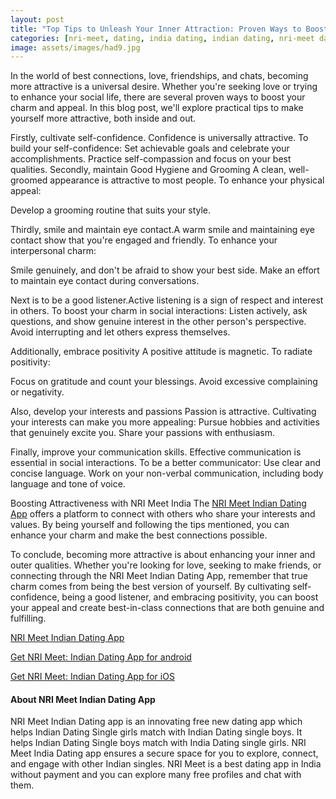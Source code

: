 ```yaml
---
layout: post
title: "Top Tips to Unleash Your Inner Attraction: Proven Ways to Boost Your Charm"
categories: [nri-meet, dating, india dating, indian dating, nri-meet dating app]
image: assets/images/had9.jpg
---
```



In the world of best connections, love, friendships, and chats, becoming more attractive is a universal desire. Whether you're seeking love or trying to enhance your social life, there are several proven ways to boost your charm and appeal. In this blog post, we'll explore practical tips to make yourself more attractive, both inside and out.

Firstly, cultivate self-confidence. Confidence is universally attractive. To build your self-confidence:
Set achievable goals and celebrate your accomplishments.
Practice self-compassion and focus on your best qualities.
Secondly, maintain Good Hygiene and Grooming
A clean, well-groomed appearance is attractive to most people. To enhance your physical appeal:

Develop a grooming routine that suits your style.

Thirdly, smile and maintain eye contact.A warm smile and maintaining eye contact show that you're engaged and friendly. To enhance your interpersonal charm:

Smile genuinely, and don't be afraid to show your best side.
Make an effort to maintain eye contact during conversations.

Next is to be a good listener.Active listening is a sign of respect and interest in others. To boost your charm in social interactions:
Listen actively, ask questions, and show genuine interest in the other person's perspective.
Avoid interrupting and let others express themselves.

Additionally, embrace positivity
A positive attitude is magnetic. To radiate positivity:

Focus on gratitude and count your blessings.
Avoid excessive complaining or negativity.

Also, develop your interests and passions
Passion is attractive. Cultivating your interests can make you more appealing:
Pursue hobbies and activities that genuinely excite you.
Share your passions with enthusiasm.

Finally, improve your communication skills. Effective communication is essential in social interactions. To be a better communicator:
Use clear and concise language.
Work on your non-verbal communication, including body language and tone of voice.

Boosting Attractiveness with NRI Meet India
The [NRI Meet Indian Dating App](https://nrimeet.app/download) offers a platform to connect with others who share your interests and values. By being yourself and following the tips mentioned, you can enhance your charm and make the best connections possible.

To conclude, becoming more attractive is about enhancing your inner and outer qualities. Whether you're looking for love, seeking to make friends, or connecting through the NRI Meet Indian Dating App, remember that true charm comes from being the best version of yourself. By cultivating self-confidence, being a good listener, and embracing positivity, you can boost your appeal and create best-in-class connections that are both genuine and fulfilling.

[NRI Meet Indian Dating App](https://nrimeet.app/download)

[Get NRI Meet: Indian Dating App for android](https://play.google.com/store/apps/details?id=com.koottali.app&hl=en_IN&gl=US)

[Get NRI Meet: Indian Dating App for iOS](https://apps.apple.com/us/app/nri-meet-find-meet-marry-nris/id6448742453)

#### About NRI Meet Indian Dating App

NRI Meet Indian Dating app is an innovating free new dating app which helps Indian Dating Single girls match with Indian Dating single boys. It helps Indian Dating Single boys match with India Dating single girls. NRI Meet India Dating app ensures a secure space for you to explore, connect, and engage with other Indian singles. NRI Meet is a best dating app in India without payment and you can explore many free profiles and chat with them.
